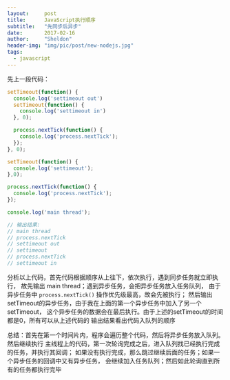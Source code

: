```yaml
---
layout:     post
title:      JavaScript执行顺序
subtitle:   "先同步后异步"
date:       2017-02-16
author:     "Sheldon"
header-img: "img/pic/post/new-nodejs.jpg"
tags:       
  - javascript
---
```


先上一段代码： 

~~~javascript
setTimeout(function() {
  console.log('settimeout out')
  setTimeout(function() {
    console.log('settimeout in')
  }, 0);

  process.nextTick(function() {
    console.log('process.nextTick');
  });
}, 0);

setTimeout(function() {
  console.log('settimeout');
},0);

process.nextTick(function() {
  console.log('process.nextTick');
});

console.log('main thread');

// 输出结果:
// main thread
// process.nextTick
// settimeout out
// settimeout
// process.nextTick
// settimeout in
~~~

分析以上代码，首先代码根据顺序从上往下，依次执行，遇到同步任务就立即执行，
故先输出 main thread；遇到异步任务，会把异步任务放入任务队列，
由于异步任务中 `process.nextTick()` 操作优先级最高，故会先被执行；
然后输出setTimeout的异步任务，由于我在上面的第一个异步任务中加入了另一个setTimeout，
这个异步任务的数据会在最后执行。由于上述的setTimeout的时间都是0，所有可以从上述代码的
输出结果看出代码入队列的顺序

总结：首先在第一个时间片内，程序会遍历整个代码，然后将异步任务放入队列。然后继续执行
主线程上的代码，第一次轮询完成之后，进入队列找已经执行完成的任务，并执行其回调；
如果没有执行完成，那么跳过继续后面的任务；如果一个异步任务的回调中又有异步任务，
会继续加入任务队列；然后如此轮询直到所有的任务都执行完毕
